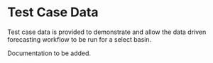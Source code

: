 # Test Case Data

Test case data is provided to demonstrate and allow the data driven forecasting workflow to be run for a select basin.

Documentation to be added.
